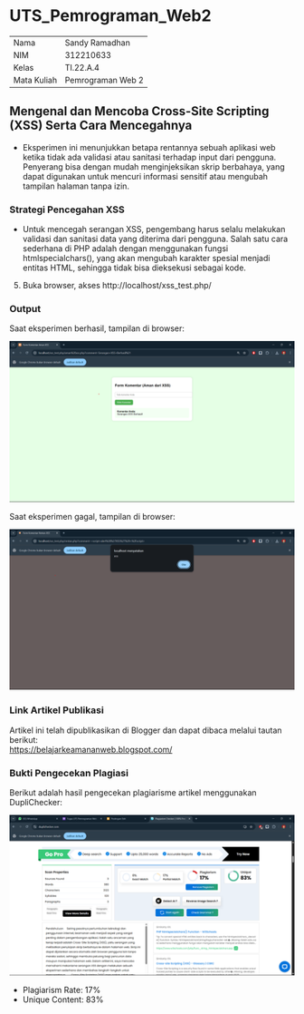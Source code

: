 # UTS_Pemrograman_Web2


|             |                                  |
| ----------- | -------------------------------  |
| Nama        | Sandy Ramadhan  |
| NIM         | 312210633                        |
| Kelas       | TI.22.A.4                        |
| Mata Kuliah | Pemrograman Web 2      |

## Mengenal dan Mencoba Cross-Site Scripting (XSS) Serta Cara Mencegahnya 

- Eksperimen ini menunjukkan betapa rentannya sebuah aplikasi web ketika tidak ada validasi atau sanitasi terhadap input dari pengguna. Penyerang bisa dengan mudah menginjeksikan skrip berbahaya, yang dapat digunakan untuk mencuri informasi sensitif atau mengubah tampilan halaman tanpa izin. <br>

### Strategi Pencegahan XSS

- Untuk mencegah serangan XSS, pengembang harus selalu melakukan validasi dan sanitasi data yang diterima dari pengguna. Salah satu cara sederhana di PHP adalah dengan menggunakan fungsi htmlspecialchars(), yang akan mengubah karakter spesial menjadi entitas HTML, sehingga tidak bisa dieksekusi sebagai kode.


5. Buka browser, akses http://localhost/xss_test.php/ <br>


### Output
Saat eksperimen berhasil, tampilan di browser:

![img](gambar/aman.png) <br>

Saat eksperimen gagal, tampilan di browser:

![img](gambar/rentan.png) <br>



### Link Artikel Publikasi

Artikel ini telah dipublikasikan di Blogger dan dapat dibaca melalui tautan berikut: <br>
https://belajarkeamananweb.blogspot.com/

### Bukti Pengecekan Plagiasi

Berikut adalah hasil pengecekan plagiarisme artikel menggunakan DupliChecker:

![img](gambar/3.png)

- Plagiarism Rate: 17%
- Unique Content: 83%







